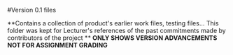 #Version 0.1 files

**Contains a collection of product's earlier work files, testing files... This folder was kept for Lecturer's references of the past commitments made by contributors of the project **
**ONLY SHOWS VERSION ADVANCEMENTS NOT FOR ASSIGNMENT GRADING**
